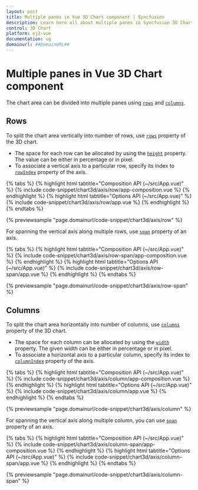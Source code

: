 ```yaml
---
layout: post
title: Multiple panes in Vue 3D Chart component | Syncfusion
description: Learn here all about multiple panes in Syncfusion 3D Chart component of Syncfusion Essential JS 2 and more.
control: 3D Chart
platform: ej2-vue
documentation: ug
domainurl: ##DomainURL##
---
```


# Multiple panes in Vue 3D Chart component

The chart area can be divided into multiple panes using [`rows`](https://ej2.syncfusion.com/vue/documentation/api/chart3d/chart3DModel/#rows) and [`columns`](https://ej2.syncfusion.com/vue/documentation/api/chart3d/chart3DModel/#columns).

## Rows

To split the chart area vertically into number of rows, use [`rows`](https://ej2.syncfusion.com/vue/documentation/api/chart3d/chart3DModel/#rows) property of the 3D chart.

* The space for each row can be allocated by using the [`height`](https://ej2.syncfusion.com/vue/documentation/api/chart3d/threeDimensionRowModel/#height) property. The value can be either in percentage or in pixel.
* To associate a vertical axis to a particular row, specify its index to [`rowIndex`](https://ej2.syncfusion.com/vue/documentation/api/chart3d/axis3DModel/#rowindex) property of the axis.

{% tabs %}
{% highlight html tabtitle="Composition API (~/src/App.vue)" %}
{% include code-snippet/chart3d/axis/row/app-composition.vue %}
{% endhighlight %}
{% highlight html tabtitle="Options API (~/src/App.vue)" %}
{% include code-snippet/chart3d/axis/row/app.vue %}
{% endhighlight %}
{% endtabs %}
        
{% previewsample "page.domainurl/code-snippet/chart3d/axis/row" %}

For spanning the vertical axis along multiple rows, use [`span`](https://ej2.syncfusion.com/vue/documentation/api/chart3d/axis3DModel/#span) property of an axis.

{% tabs %}
{% highlight html tabtitle="Composition API (~/src/App.vue)" %}
{% include code-snippet/chart3d/axis/row-span/app-composition.vue %}
{% endhighlight %}
{% highlight html tabtitle="Options API (~/src/App.vue)" %}
{% include code-snippet/chart3d/axis/row-span/app.vue %}
{% endhighlight %}
{% endtabs %}
        
{% previewsample "page.domainurl/code-snippet/chart3d/axis/row-span" %}

## Columns

To split the chart area horizontally into number of columns, use [`columns`](https://ej2.syncfusion.com/vue/documentation/api/chart3d/chart3DModel/#columns) property of the 3D chart.

* The space for each column can be allocated by using the [`width`](https://ej2.syncfusion.com/vue/documentation/api/chart3d/threeDimensionColumnModel/#width) property. The given width can be either in percentage or in pixel.
* To associate a horizontal axis to a particular column, specify its index to [`columnIndex`](https://ej2.syncfusion.com/vue/documentation/api/chart3d/axis3DModel/#columnindex) property of the axis.

{% tabs %}
{% highlight html tabtitle="Composition API (~/src/App.vue)" %}
{% include code-snippet/chart3d/axis/column/app-composition.vue %}
{% endhighlight %}
{% highlight html tabtitle="Options API (~/src/App.vue)" %}
{% include code-snippet/chart3d/axis/column/app.vue %}
{% endhighlight %}
{% endtabs %}
        
{% previewsample "page.domainurl/code-snippet/chart3d/axis/column" %}

For spanning the vertical axis along multiple column, you can use [`span`](https://ej2.syncfusion.com/vue/documentation/api/chart3d/axis3DModel/#span) property of an axis.

{% tabs %}
{% highlight html tabtitle="Composition API (~/src/App.vue)" %}
{% include code-snippet/chart3d/axis/column-span/app-composition.vue %}
{% endhighlight %}
{% highlight html tabtitle="Options API (~/src/App.vue)" %}
{% include code-snippet/chart3d/axis/column-span/app.vue %}
{% endhighlight %}
{% endtabs %}
        
{% previewsample "page.domainurl/code-snippet/chart3d/axis/column-span" %}